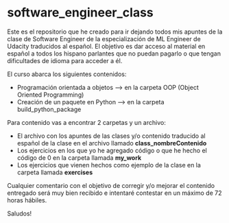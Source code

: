 # software_engineer_class

Este es el repositorio que he creado para ir dejando todos mis apuntes de la clase de Software Engineer de la especialización de ML Engineer de Udacity traducidos al español. El objetivo es dar acceso al material en español a todos los hispano parlantes que no puedan pagarlo o que tengan dificultades de idioma para acceder a él.

El curso abarca los siguientes contenidos:

* Programación orientada a objetos --> en la carpeta OOP (Object Oriented Programming)
* Creación de un paquete en Python --> en la carpeta build_python_package

Para contenido vas a encontrar 2 carpetas y un archivo:

* El archivo con los apuntes de las clases y/o contenido traducido al español de la clase en el archivo llamado **class_nombreContenido**
* Los ejercicios en los que yo he agregado código o que he hecho el código de 0 en la carpeta llamada **my_work**
* Los ejercicios que vienen hechos como ejemplo de la clase en la carpeta llamada **exercises**


Cualquier comentario con el objetivo de corregir y/o mejorar el contenido entregado será muy bien recibido e intentaré contestar en un máximo de 72 horas hábiles.

Saludos!

